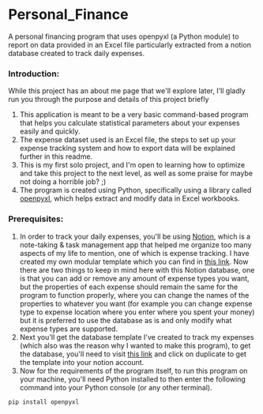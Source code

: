 # Personal_Finance
A personal financing program that uses openpyxl (a Python module) to report on data provided in an Excel file particularly extracted from a notion database created to track daily expenses.

### Introduction:
While this project has an about me page that we'll explore later, I'll gladly run you through the purpose and details of this project briefly
1. This application is meant to be a very basic command-based program that helps you calculate statistical parameters about your expenses easily and quickly.
2. The expense dataset used is an Excel file, the steps to set up your expense tracking system and how to export data will be explained further in this readme.
3. This is my first solo project, and I'm open to learning how to optimize and take this project to the next level, as well as some praise for maybe not doing a horrible job? ;)
  4. The program is created using Python, specifically using a library called [openpyxl](https://openpyxl.readthedocs.io), which helps extract and modify data in Excel workbooks.

### Prerequisites:
1. In order to track your daily expenses, you'll be using [Notion](notion.so), which is a note-taking & task management app that helped me organize too many aspects of my life to mention, one of which is expense tracking. I have created my own modular template which you can find in [this link](). Now there are two things to keep in mind here with this Notion database, one is that you can add or remove any amount of expense types you want, but the properties of each expense should remain the same for the program to function properly, where you can change the names of the properties to whatever you want (for example you can change expense type to expense location where you enter where you spent your money) but it is preferred to use the database as is and only modify what expense types are supported.
2. Next you'll get the database template I've created to track my expenses (which also was the reason why I wanted to make this program), to get the database, you'll need to visit [this link](https://gelatinous-quince-abe.notion.site/Expenses-Tracking-d2b76ee7b4294dfeb0d8d635cd66403e?pvs=25) and click on duplicate to get the template into your notion account.
3. Now for the requirements of the program itself, to run this program on your machine, you'll need Python installed to then enter the following command into your Python console (or any other terminal).

```
pip install openpyxl
